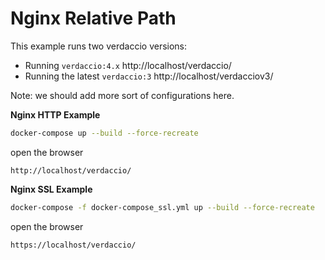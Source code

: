 # Nginx Relative Path

This example runs two verdaccio versions:

* Running `verdaccio:4.x` http://localhost/verdaccio/
* Running the latest `verdaccio:3` http://localhost/verdacciov3/ 

Note: we should add more sort of configurations here.

**Nginx HTTP Example**

```bash
docker-compose up --build --force-recreate
```

open the browser 

```
http://localhost/verdaccio/
```

**Nginx SSL Example**

```bash
docker-compose -f docker-compose_ssl.yml up --build --force-recreate
```

open the browser 

```
https://localhost/verdaccio/
```
